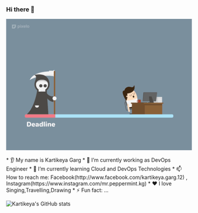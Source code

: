 ### Hi there 👋
<p align="center">
  <img src="39Cg.gif"/>
</p>
* 👂 My name is Kartikeya Garg
* 🔭 I’m currently working as DevOps Engineer
* 🌱 I’m currently learning Cloud and DevOps Technologies
* 📫 How to reach me: Facebook(http://www.facebook.com/kartikeya.garg.12) , Instagram(https://www.instagram.com/mr.peppermint.kg)
* ❤️ I love Singing,Travelling,Drawing
* ⚡ Fun fact: ...

![Kartikeya's GitHub stats](https://github-readme-stats.vercel.app/api?username=anuraghazra&show_icons=true&theme=transparent)